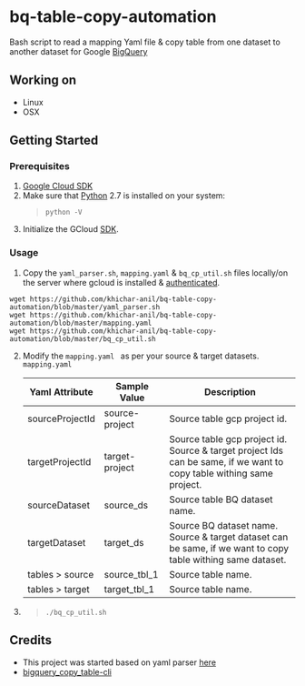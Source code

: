 # bq-table-copy-automation
Bash script to read a mapping Yaml file & copy table from one dataset to another dataset for Google [BigQuery](https://cloud.google.com/bigquery/)

## Working on

- Linux
- OSX

## Getting Started

### Prerequisites
1. [Google Cloud SDK](https://cloud.google.com/sdk/docs/quickstart-linux)
2. Make sure that [Python](https://www.python.org/downloads/) 2.7 is installed on your system: 
    >`python -V`
3. Initialize the GCloud [SDK](https://cloud.google.com/sdk/gcloud/reference/init).

### Usage

1. Copy the `yaml_parser.sh`, `mapping.yaml` & `bq_cp_util.sh` files locally/on the server where gcloud is installed & [authenticated](https://cloud.google.com/sdk/gcloud/reference/init).

```console
wget https://github.com/khichar-anil/bq-table-copy-automation/blob/master/yaml_parser.sh
wget https://github.com/khichar-anil/bq-table-copy-automation/blob/master/mapping.yaml
wget https://github.com/khichar-anil/bq-table-copy-automation/blob/master/bq_cp_util.sh
```

2. Modify the `mapping.yaml ` as per your source & target datasets.
`mapping.yaml `

    | Yaml Attribute | Sample Value | Description  |
    | ------|------------| ------------ |
    | sourceProjectId | source-project | Source table gcp project id. |
    | targetProjectId | target-project | Source table gcp project id. Source & target project Ids can be same, if we want to copy table withing same project. |
    | sourceDataset | source_ds | Source table BQ dataset name.|
    | targetDataset | target_ds | Source BQ dataset name. Source & target dataset can be same, if we want to copy table withing same dataset. |
    | tables > source | source_tbl_1 |  Source table name. |
    | tables > target | target_tbl_1 | Source table name. |

3. >`./bq_cp_util.sh`

## Credits

- This project was started based on yaml parser [here](https://github.com/jasperes/bash-yaml/blob/master/script/yaml.sh)
- [bigquery_copy_table-cli](https://cloud.google.com/bigquery/docs/managing-tables#bigquery_copy_table-cli)
